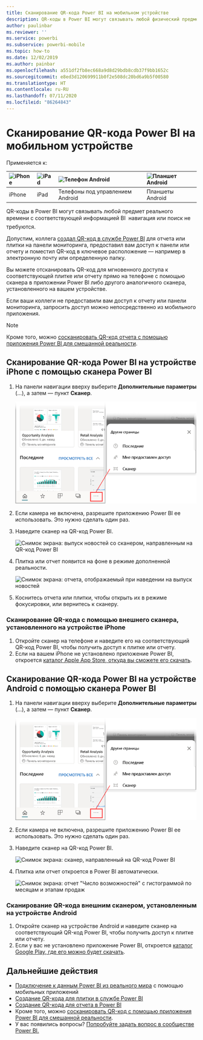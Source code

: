 ```yaml
---
title: Сканирование QR-кода Power BI на мобильном устройстве
description: QR-коды в Power BI могут связывать любой физический предмет с соответствующей информацией BI в мобильном приложении для устройств iPhone и Android.
author: paulinbar
ms.reviewer: ''
ms.service: powerbi
ms.subservice: powerbi-mobile
ms.topic: how-to
ms.date: 12/02/2019
ms.author: painbar
ms.openlocfilehash: a551df2fb8ec668a9d8d29bdb8cdb37f9bb1652c
ms.sourcegitcommit: e8ed3d120699911b0f2e508dc20bd6a9b5f00580
ms.translationtype: HT
ms.contentlocale: ru-RU
ms.lasthandoff: 07/11/2020
ms.locfileid: "86264843"
---
```

# <a name="scan-a-power-bi-qr-code-from-your-mobile-device"></a>Сканирование QR-кода Power BI на мобильном устройстве
Применяется к:

| ![iPhone](./media/mobile-apps-qr-code/ios-logo-40-px.png) | ![iPad](./media/mobile-apps-qr-code/ios-logo-40-px.png) | ![Телефон Android](././media/mobile-apps-qr-code/android-logo-40-px.png) | ![Планшет Android](././media/mobile-apps-qr-code/android-logo-40-px.png) |
|:--- |:--- |:--- |:--- |
|iPhone |iPad |Телефоны под управлением Android |Планшеты Android |

QR-коды в Power BI могут связывать любой предмет реального времени с соответствующей информацией BI &#151; навигация или поиск не требуются.

Допустим, коллега [создал QR-код в службе Power BI](../../create-reports/service-create-qr-code-for-tile.md) для отчета или плитки на панели мониторинга, предоставил вам доступ к панели или отчету и поместил QR-код в ключевое расположение — например в электронную почту или определенную папку. 

Вы можете отсканировать QR-код для мгновенного доступа к соответствующей плитке или отчету прямо на телефоне с помощью сканера в приложении Power BI либо другого аналогичного сканера, установленного на вашем устройстве. 

Если ваши коллеги не предоставили вам доступ к отчету или панели мониторинга, запросить доступ можно непосредственно из мобильного приложения. 

> [!NOTE]
> Кроме того, можно [сосканировать QR-код отчета с помощью приложения Power BI для смешанной реальности](mobile-mixed-reality-app.md#scan-a-report-qr-code-in-holographic-view).

## <a name="scan-a-power-bi-qr-code-on-your-iphone-with-the-power-bi-scanner"></a>Сканирование QR-кода Power BI на устройстве iPhone с помощью сканера Power BI

1. На панели навигации вверху выберите **Дополнительные параметры** (...), а затем — пункт **Сканер**.

    ![Снимок экрана: элемент "Дополнительные параметры" в области навигации с выбором сканера](media/mobile-apps-qr-code/power-bi-scanner.png)

2. Если камера не включена, разрешите приложению Power BI ее использовать. Это нужно сделать один раз. 
 
3. Наведите сканер на QR-код Power BI. 
   
    ![Снимок экрана: выпуск новостей со сканером, направленным на QR-код Power BI](media/mobile-apps-qr-code/power-bi-align-qr-code.png)
4. Плитка или отчет появится на фоне в режиме дополненной реальности.
   
    ![Снимок экрана: отчета, отображаемый при наведении на выпуск новостей](media/mobile-apps-qr-code/power-bi-ios-qr-ar-scanner.png)

5. Коснитесь отчета или плитки, чтобы открыть их в режиме фокусировки, или вернитесь к сканеру.

### <a name="scan-a-qr-code-from-an-external-scanner-on-your-iphone"></a>Сканирование QR-кода с помощью внешнего сканера, установленного на устройстве iPhone
1. Откройте сканер на телефоне и наведите его на соответствующий QR-код Power BI, чтобы получить доступ к плитке или отчету. 
2. Если на вашем iPhone не установлено приложение Power BI, откроется [каталог Apple App Store, откуда вы сможете его скачать](https://go.microsoft.com/fwlink/?LinkId=522062).

## <a name="scan-a-power-bi-qr-code-on-your-android-device-with-the-power-bi-scanner"></a>Сканирование QR-кода Power BI на устройстве Android с помощью сканера Power BI

1. На панели навигации вверху выберите **Дополнительные параметры** (...), а затем — пункт **Сканер**.

    ![Снимок экрана: элемент "Дополнительные параметры" в области навигации с выбором сканера](media/mobile-apps-qr-code/power-bi-scanner.png)

2. Если камера не включена, разрешите приложению Power BI ее использовать. Это нужно сделать один раз. 

3. Наведите сканер на QR-код Power BI. 
   
    ![Снимок экрана: сканер, направленный на QR-код Power BI](media/mobile-apps-qr-code/pbi_iph_qrscan.png)
4. Плитка или отчет откроется в Power BI автоматически.
   
    ![Снимок экрана: отчет "Число возможностей" с гистограммой по месяцам и этапам продаж](media/mobile-apps-qr-code/power-bi-android-tile.png)

### <a name="scan-a-qr-code-from-an-external-scanner-on-your-android-device"></a>Сканирование QR-кода внешним сканером, установленным на устройстве Android
1. Откройте сканер на устройстве Android и наведите сканер на соответствующий QR-код Power BI, чтобы получить доступ к плитке или отчету. 
2. Если у вас не установлено приложение Power BI, откроется [каталог Google Play, где его можно будет скачать](https://go.microsoft.com/fwlink/?LinkID=544867). 

## <a name="next-steps"></a>Дальнейшие действия
* [Подключение к данным Power BI из реального мира](mobile-apps-data-in-real-world-context.md) с помощью мобильных приложений
* [Создание QR-кода для плитки в службе Power BI](../../create-reports/service-create-qr-code-for-tile.md)
* [Создание QR-кода для отчета в Power BI](../../create-reports/service-create-qr-code-for-report.md)
* Кроме того, можно [сосканировать QR-код с помощью приложения Power BI для смешанной реальности](mobile-mixed-reality-app.md).
* У вас появились вопросы? [Попробуйте задать вопрос в сообществе Power BI.](https://community.powerbi.com/)
